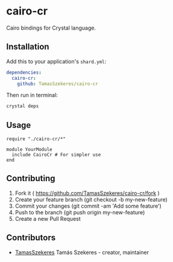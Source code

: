 # cairo-cr

Cairo bindings for Crystal language.

## Installation


Add this to your application's `shard.yml`:

```yaml
dependencies:
  cairo-cr:
    github: TamasSzekeres/cairo-cr
```
Then run in terminal:
```bash
crystal deps
```

## Usage

```crystal
require "./cairo-cr/*"

module YourModule
  include CairoCr # For simpler use
end
```


## Contributing

1. Fork it ( https://github.com/TamasSzekeres/cairo-cr/fork )
2. Create your feature branch (git checkout -b my-new-feature)
3. Commit your changes (git commit -am 'Add some feature')
4. Push to the branch (git push origin my-new-feature)
5. Create a new Pull Request

## Contributors

- [TamasSzekeres](https://github.com/TamasSzekeres) Tamás Szekeres - creator, maintainer
